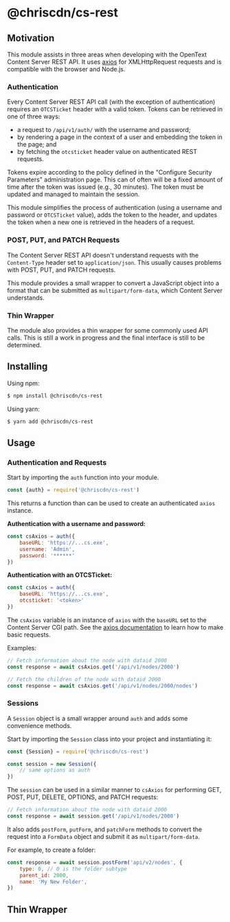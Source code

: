 # @chriscdn/cs-rest

## Motivation

This module assists in three areas when developing with the OpenText Content Server REST API.  It uses [axios](https://github.com/axios/axios) for XMLHttpRequest requests and is compatible with the browser and Node.js.

### Authentication

Every Content Server REST API call (with the exception of authentication) requires an `OTCSTicket` header with a valid token.  Tokens can be retrieved in one of three ways:

- a request to `/api/v1/auth/` with the username and password;
- by rendering a page in the context of a user and embedding the token in the page; and
- by fetching the `otcsticket` header value on authenticated REST requests.

Tokens expire according to the policy defined in the "Configure Security Parameters" administration page.  This can of often will be a fixed amount of time after the token was issued (e.g., 30 minutes).  The token must be updated and managed to maintain the session.

This module simplifies the process of authentication (using a username and password or `OTCSTicket` value), adds the token to the header, and updates the token when a new one is retrieved in the headers of a request.

### POST, PUT, and PATCH Requests

The Content Server REST API doesn't understand requests with the `Content-Type` header set to `application/json`.  This usually causes problems with POST, PUT, and PATCH requests.

This module provides a small wrapper to convert a JavaScript object into a format that can be submitted as `multipart/form-data`, which Content Server understands.

### Thin Wrapper

The module also provides a thin wrapper for some commonly used API calls.  This is still a work in progress and the final interface is still to be determined.

## Installing

Using npm:

```bash
$ npm install @chriscdn/cs-rest
```

Using yarn:

```bash
$ yarn add @chriscdn/cs-rest
```

## Usage

### Authentication and Requests

Start by importing the `auth` function into your module.

```js
const {auth} = require('@chriscdn/cs-rest')
```

This returns a function than can be used to create an authenticated `axios` instance.

**Authentication with a username and password:**

```js
const csAxios = auth({
	baseURL: 'https://...cs.exe',
	username: 'Admin',
	password: '******'
})
```

**Authentication with an OTCSTicket:**

```js
const csAxios = auth({
	baseURL: 'https://...cs.exe',
	otcsticket: '<token>'
})
```

The `csAxios` variable is an instance of `axios` with the `baseURL` set to the Content Server CGI path.  See the [axios documentation](https://github.com/axios/axios) to learn how to make basic requests.

Examples:

```js
// Fetch information about the node with dataid 2000
const response = await csAxios.get('/api/v1/nodes/2000')

// Fetch the children of the node with dataid 2000
const response = await csAxios.get('/api/v1/nodes/2000/nodes')
````

### Sessions

A `Session` object is a small wrapper around `auth` and adds some convenience methods.

Start by importing the `Session` class into your project and instantiating it:

```js
const {Session} = require('@chriscdn/cs-rest')

const session = new Session({
	// same options as auth
})

```

The `session` can be used in a similar manner to `csAxios` for performing GET, POST, PUT, DELETE, OPTIONS, and PATCH requests:

```js
// Fetch information about the node with dataid 2000
const response = await session.get('/api/v1/nodes/2000')
```

It also adds `postForm`, `putForm`, and `patchForm` methods to convert the request into a `FormData` object and submit it as `multipart/form-data`.

For example, to create a folder:

```js
const response = await session.postForm('api/v2/nodes', {
	type: 0, // 0 is the folder subtype
	parent_id: 2000,
	name: 'My New Folder', 
})
```

## Thin Wrapper

